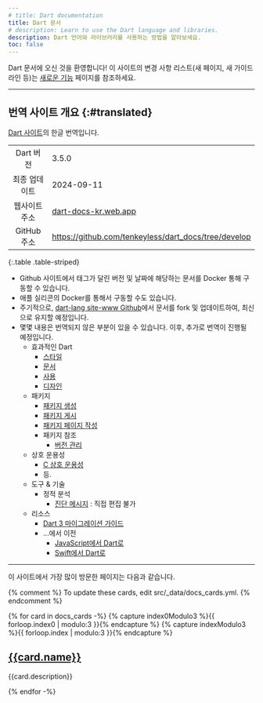 ```yaml
---
# title: Dart documentation
title: Dart 문서
# description: Learn to use the Dart language and libraries.
description: Dart 언어와 라이브러리를 사용하는 방법을 알아보세요.
toc: false
---
```


Dart 문서에 오신 것을 환영합니다! 
이 사이트의 변경 사항 리스트(새 페이지, 새 가이드라인 등)는 [새로운 기능][What's new] 페이지를 참조하세요.

[What's new]: /guides/whats-new

---

## 번역 사이트 개요 {:#translated}

[Dart 사이트](https://dart.dev/)의 한글 번역입니다.

|       |      |
|:-----:|:----|
| Dart 버전 | 3.5.0 |
| 최종 업데이트 | 2024-09-11 |
| 웹사이트 주소 | [dart-docs-kr.web.app](https://dart-docs-kr.web.app/) |
| GitHub 주소 | <https://github.com/tenkeyless/dart_docs/tree/develop> |

{:.table .table-striped}

- Github 사이트에서 태그가 달린 버전 및 날짜에 해당하는 문서를 Docker 통해 구동할 수 있습니다.
- 애플 실리콘의 Docker를 통해서 구동할 수도 있습니다.
- 주기적으로, [dart-lang site-www Github](https://github.com/dart-lang/site-www)에서 문서를 fork 및 업데이트하여, 최신으로 유지할 예정입니다.
- 몇몇 내용은 번역되지 않은 부분이 있을 수 있습니다. 이후, 추가로 번역이 진행될 예정입니다.
  - 효과적인 Dart
    - [스타일](/effective-dart/style)
    - [문서](/effective-dart/documentation)
    - [사용](/effective-dart/usage)
    - [디자인](/effective-dart/design)
  - 패키지
    - [패키지 생성](/guides/libraries/create-packages)
    - [패키지 게시](/tools/pub/publishing)
    - [패키지 페이지 작성](/tools/pub/writing-package-pages)
    - 패키지 참조
      - [버전 관리](/tools/pub/versioning)
  - 상호 운용성
    - [C 상호 운용성](/interop/c-interop/)
    - 등.
  - 도구 & 기술
    - 정적 분석
      - [진단 메시지](/tools/diagnostic-messages) : 직접 편집 불가
  - 리소스
    - [Dart 3 마이그레이션 가이드](/resources/dart-3-migration)
    - ...에서 이전
      - [JavaScript에서 Dart로](/resources/coming-from/js-to-dart)
      - [Swift에서 Dart로](/resources/coming-from/swift-to-dart)
---

이 사이트에서 가장 많이 방문한 페이지는 다음과 같습니다.

{% comment %}
To update these cards, edit src/_data/docs_cards.yml.
{% endcomment %}

<div class="card-grid">
{% for card in docs_cards -%}
  {% capture index0Modulo3 %}{{ forloop.index0 | modulo:3 }}{% endcapture %}
  {% capture indexModulo3 %}{{ forloop.index | modulo:3 }}{% endcapture %}
  <div class="card">
    <h2><a href="{{card.url}}">{{card.name}}</a></h2>
    <p>{{card.description}}</p>
  </div>
{% endfor -%}
</div>

